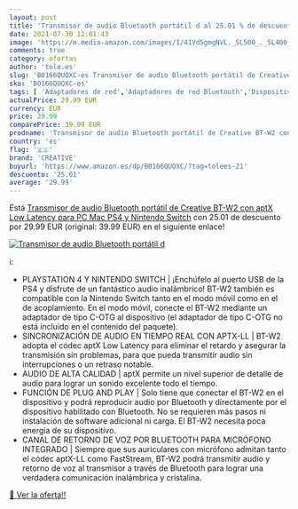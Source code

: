 ```yaml
---
layout: post
title: 'Transmisor de audio Bluetooth portátil d al 25.01 % de descuento'
date: 2021-07-30 12:01:43
image: 'https://m.media-amazon.com/images/I/41Vd5gmgNVL._SL500_._SL400_.jpg'
comments: true
category: ofertas
author: 'tole.es'
slug: 'B0166QUQXC-es Transmisor de audio Bluetooth portátil de Creative BT-W2...'
sku: 'B0166QUQXC-es'
tags: [ 'Adaptadores de red','Adaptadores de red Bluetooth','Dispositivos de red','Electrónica','Equipos de audio y Hi-Fi','Informática','Receptores y componentes de equipos de audio y Hi-Fi','creative','nintendo','ps4', ]
actualPrice: 29.99 EUR
currency: EUR
price: 29.99
comparePrice: 39.99 EUR
prodname: 'Transmisor de audio Bluetooth portátil de Creative BT-W2 con aptX Low Latency para PC  Mac  PS4 y Nintendo Switch'
country: 'es'
flag: '🇪🇸'
brand: 'CREATIVE'
buyurl: 'https://www.amazon.es/dp/B0166QUQXC/?tag=tolees-21'
descuento: '25.01'
average: '29.99'
---
```


Está [Transmisor de audio Bluetooth portátil de Creative BT-W2 con aptX Low Latency para PC  Mac  PS4 y Nintendo Switch](https://www.amazon.es/dp/B0166QUQXC/?tag=tolees-21) con 25.01 de descuento por 29.99 EUR (original: 39.99 EUR) en el siguiente enlace!

[![Transmisor de audio Bluetooth portátil d](https://m.media-amazon.com/images/I/41Vd5gmgNVL._SL500_._SL400_.jpg)](https://www.amazon.es/dp/B0166QUQXC/?tag=tolees-21)

ℹ️:

- PLAYSTATION 4 Y NINTENDO SWITCH | ¡Enchúfelo al puerto USB de la PS4 y disfrute de un fantástico audio inalámbrico! BT-W2 también es compatible con la Nintendo Switch tanto en el modo móvil como en el de acoplamiento. En el modo móvil, conecte el BT-W2 mediante un adaptador de tipo C-OTG al dispositivo (el adaptador de tipo C-OTG no está incluido en el contenido del paquete).
- SINCRONIZACIÓN DE AUDIO EN TIEMPO REAL CON APTX-LL | BT-W2 adopta el códec aptX Low Latency para eliminar el retardo y asegurar la transmisión sin problemas, para que pueda transmitir audio sin interrupciones o un retraso notable.
- AUDIO DE ALTA CALIDAD | aptX permite un nivel superior de detalle de audio para lograr un sonido excelente todo el tiempo.
- FUNCIÓN DE PLUG AND PLAY | Solo tiene que conectar el BT-W2 en el dispositivo y podrá reproducir audio por Bluetooth y directamente por el dispositivo habilitado con Bluetooth. No se requieren más pasos ni instalación de software adicional ni carga. El BT-W2 necesita poca energía de su dispositivo.
- CANAL DE RETORNO DE VOZ POR BLUETOOTH PARA MICRÓFONO INTEGRADO | Siempre que sus auriculares con micrófono admitan tanto el códec aptX-LL como FastStream, BT-W2 podrá transmitir audio y retorno de voz al transmisor a través de Bluetooth para lograr una verdadera comunicación inalámbrica y cristalina.

[🛒 Ver la oferta!!](https://www.amazon.es/dp/B0166QUQXC/?tag=tolees-21)
